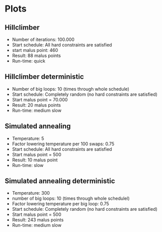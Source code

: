 # Plots

## Hillclimber

* Number of iterations: 100.000
* Start schedule: All hard constraints are satisfied
* start malus point: 460
* Result: 88 malus points
* Run-time: quick

## Hillclimber deterministic

* Number of big loops: 10 (times through whole schedule)
* Start schedule: Completely random (no hard constraints are satisfied)
* Start malus point = 70.000
* Result: 20 malus points
* Run-time: medium slow

## Simulated annealing

* Temperature: 5
* Factor lowering temperature per 100 swaps: 0.75
* Start schedule: All hard constraints are satisfied
* Start malus point = 500
* Result: 10 malus point
* Run-time: slow

## Simulated annealing deterministic

* Temperature: 300
* number of big loops: 10 (times through whole schedulel)
* Factor lowering temperature per big loop: 0.75
* Start schedule: Completely random (no hard constraints are satisfied)
* Start malus point = 500
* Result: 243 malus points
* Run-time: medium slow
